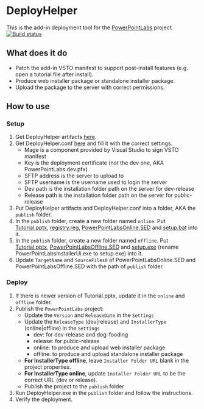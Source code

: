 # DeployHelper

This is the add-in deployment tool for the [PowerPointLabs](https://github.com/PowerPointLabs/PowerPointLabs) project.  
[![Build status](https://img.shields.io/appveyor/ci/kai33/deployhelper/master.svg)](https://ci.appveyor.com/project/kai33/deployhelper)

## What does it do
- Patch the add-in VSTO manifest to support post-install features (e.g. open a tutorial file after install).
- Produce web installer package or standalone installer package. 
- Upload the package to the server with correct permissions.

## How to use

### Setup
1. Get DeployHelper artifacts [here](https://ci.appveyor.com/project/kai33/deployhelper/build/artifacts).
2. Get DeployHelper.conf [here](https://raw.githubusercontent.com/PowerPointLabs/DeployHelper/master/DeployHelper/DeployHelper/DeployHelper.conf) and fill it with the correct settings.  
   - Mage is a component provided by Visual Studio to sign VSTO manifest
   - Key is the deployment certificate (not the dev one, AKA PowerPointLabs.dev.pfx)
   - SFTP address is the server to upload to
   - SFTP username is the username used to login the server
   - Dev path is the installation folder path on the server for dev-release
   - Release path is the installation folder path on the server for public-release
3. Put DeployHelper artifacts and DeployHelper.conf into a folder, AKA the `publish` folder.
4. In the `publish` folder, create a new folder named `online`. Put [Tutorial.pptx](https://github.com/PowerPointLabs/PowerPointLabs/blob/master/doc/Tutorial.pptx?raw=true), [registry.reg](https://drive.google.com/file/d/0B3iNRZXkTzDTTnZ5am9jWFpvQkU/view?usp=sharing), [PowerPointLabsOnline.SED](https://drive.google.com/file/d/0B3iNRZXkTzDTa21ZcjBEZXBkUWs/view?usp=sharing) and [setup.bat](https://drive.google.com/file/d/0B3iNRZXkTzDTNkhZVjVyVTVVSTQ/view?usp=sharing) into it.
5. In the `publish` folder, create a new folder named `offline`. Put [Tutorial.pptx](https://github.com/PowerPointLabs/PowerPointLabs/blob/master/doc/Tutorial.pptx?raw=true), [PowerPointLabsOffline.SED](https://drive.google.com/file/d/0B3iNRZXkTzDTb0dadzVKN09ENzA/view?usp=sharing) and [setup.exe](https://ci.appveyor.com/project/kai33/powerpointlabs-installer/build/artifacts) (rename PowerPointLabsInstallerUi.exe to setup.exe) into it.
6. Update `TargetName` and `SourceFiles0` of PowerPointLabsOnline.SED and PowerPointLabsOffline.SED with the path of `publish` folder.

### Deploy
1. If there is newer version of Tutorial.pptx, update it in the `online` and `offline` folder.
2. Publish the `PowerPointLabs` project:
   - Update the `Version` and `ReleaseDate` in the `Settings`
   - Update the `ReleaseType` (dev|release) and `InstallerType` (online|offline) in the `Settings`
     - dev: for dev-release and dog-fooding
     - release: for public-release
     - online: to produce and upload web installer package
     - offline: to produce and upload standalone installer package
   - **For InstallerType offline**, leave `Installer Folder URL` blank in the project properties.
   - **For InstallerType online**, update `Installer Folder URL` to be the correct URL (dev or release).
   - Publish the project to the `publish` folder
3. Run DeployHelper.exe in the `publish` folder and follow the instructions.
4. Verify the deployment.
